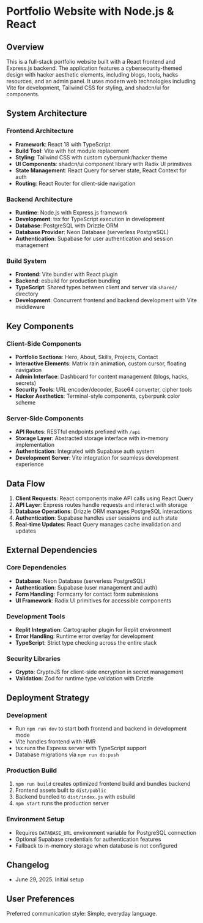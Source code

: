 # Portfolio Website with Node.js & React

## Overview

This is a full-stack portfolio website built with a React frontend and Express.js backend. The application features a cybersecurity-themed design with hacker aesthetic elements, including blogs, tools, hacks resources, and an admin panel. It uses modern web technologies including Vite for development, Tailwind CSS for styling, and shadcn/ui for components.

## System Architecture

### Frontend Architecture
- **Framework**: React 18 with TypeScript
- **Build Tool**: Vite with hot module replacement
- **Styling**: Tailwind CSS with custom cyberpunk/hacker theme
- **UI Components**: shadcn/ui component library with Radix UI primitives
- **State Management**: React Query for server state, React Context for auth
- **Routing**: React Router for client-side navigation

### Backend Architecture
- **Runtime**: Node.js with Express.js framework
- **Development**: tsx for TypeScript execution in development
- **Database**: PostgreSQL with Drizzle ORM
- **Database Provider**: Neon Database (serverless PostgreSQL)
- **Authentication**: Supabase for user authentication and session management

### Build System
- **Frontend**: Vite bundler with React plugin
- **Backend**: esbuild for production bundling
- **TypeScript**: Shared types between client and server via `shared/` directory
- **Development**: Concurrent frontend and backend development with Vite middleware

## Key Components

### Client-Side Components
- **Portfolio Sections**: Hero, About, Skills, Projects, Contact
- **Interactive Elements**: Matrix rain animation, custom cursor, floating navigation
- **Admin Interface**: Dashboard for content management (blogs, hacks, secrets)
- **Security Tools**: URL encoder/decoder, Base64 converter, cipher tools
- **Hacker Aesthetics**: Terminal-style components, cyberpunk color scheme

### Server-Side Components
- **API Routes**: RESTful endpoints prefixed with `/api`
- **Storage Layer**: Abstracted storage interface with in-memory implementation
- **Authentication**: Integrated with Supabase auth system
- **Development Server**: Vite integration for seamless development experience

## Data Flow

1. **Client Requests**: React components make API calls using React Query
2. **API Layer**: Express routes handle requests and interact with storage
3. **Database Operations**: Drizzle ORM manages PostgreSQL interactions
4. **Authentication**: Supabase handles user sessions and auth state
5. **Real-time Updates**: React Query manages cache invalidation and updates

## External Dependencies

### Core Dependencies
- **Database**: Neon Database (serverless PostgreSQL)
- **Authentication**: Supabase (user management and auth)
- **Form Handling**: Formcarry for contact form submissions
- **UI Framework**: Radix UI primitives for accessible components

### Development Tools
- **Replit Integration**: Cartographer plugin for Replit environment
- **Error Handling**: Runtime error overlay for development
- **TypeScript**: Strict type checking across the entire stack

### Security Libraries
- **Crypto**: CryptoJS for client-side encryption in secret management
- **Validation**: Zod for runtime type validation with Drizzle

## Deployment Strategy

### Development
- Run `npm run dev` to start both frontend and backend in development mode
- Vite handles frontend with HMR
- tsx runs the Express server with TypeScript support
- Database migrations via `npm run db:push`

### Production Build
1. `npm run build` creates optimized frontend build and bundles backend
2. Frontend assets built to `dist/public`
3. Backend bundled to `dist/index.js` with esbuild
4. `npm start` runs the production server

### Environment Setup
- Requires `DATABASE_URL` environment variable for PostgreSQL connection
- Optional Supabase credentials for authentication features
- Fallback to in-memory storage when database is not configured

## Changelog
- June 29, 2025. Initial setup

## User Preferences

Preferred communication style: Simple, everyday language.